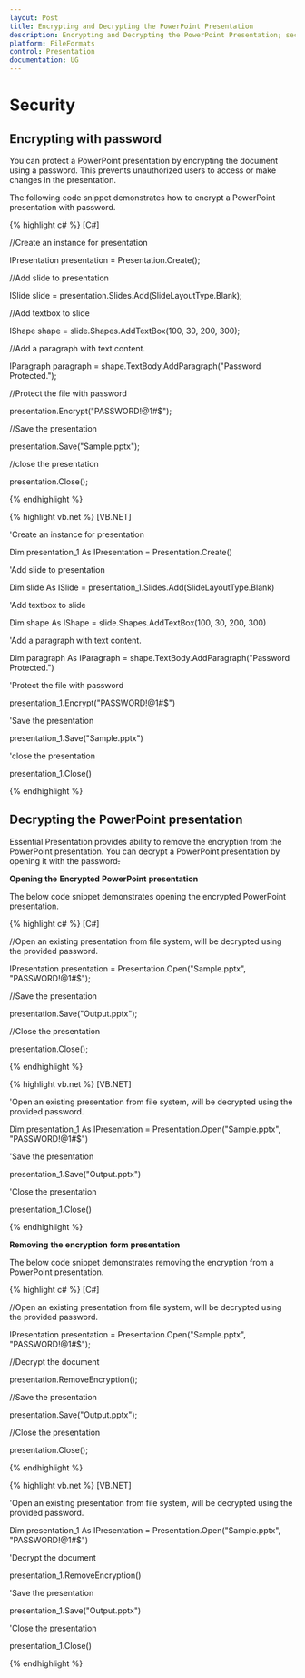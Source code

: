 ```yaml
---
layout: Post
title: Encrypting and Decrypting the PowerPoint Presentation
description: Encrypting and Decrypting the PowerPoint Presentation; security in using presentation
platform: FileFormats
control: Presentation
documentation: UG
---
```

# Security

## Encrypting with password 

You can protect a PowerPoint presentation by encrypting the document using a password. This prevents unauthorized users to access or make changes in the presentation. 

The following code snippet demonstrates how to encrypt a PowerPoint presentation with password.

{% highlight c# %}
[C#]

//Create an instance for presentation

IPresentation presentation = Presentation.Create();

//Add slide to presentation

ISlide slide = presentation.Slides.Add(SlideLayoutType.Blank);

//Add textbox to slide

IShape shape = slide.Shapes.AddTextBox(100, 30, 200, 300);

//Add a paragraph with text content.

IParagraph paragraph = shape.TextBody.AddParagraph("Password Protected.");

//Protect the file with password

presentation.Encrypt("PASSWORD!@1#$");

//Save the presentation

presentation.Save("Sample.pptx");

//close the presentation

presentation.Close();



{% endhighlight %}

{% highlight vb.net %}
[VB.NET]

'Create an instance for presentation

Dim presentation_1 As IPresentation = Presentation.Create()

'Add slide to presentation

Dim slide As ISlide = presentation_1.Slides.Add(SlideLayoutType.Blank)

'Add textbox to slide

Dim shape As IShape = slide.Shapes.AddTextBox(100, 30, 200, 300)

'Add a paragraph with text content.

Dim paragraph As IParagraph = shape.TextBody.AddParagraph("Password Protected.")

'Protect the file with password

presentation_1.Encrypt("PASSWORD!@1#$")

'Save the presentation

presentation_1.Save("Sample.pptx")

'close the presentation

presentation_1.Close()



{% endhighlight %}

## Decrypting the PowerPoint presentation

Essential Presentation provides ability to remove the encryption from the PowerPoint presentation. You can decrypt a PowerPoint presentation by opening it with the password~~.~~

**Opening** **the** **Encrypted** **PowerPoint** **presentation**

The below code snippet demonstrates opening the encrypted PowerPoint presentation. 

{% highlight c# %}
[C#]

//Open an existing presentation from file system, will be decrypted using the provided password.

IPresentation presentation = Presentation.Open("Sample.pptx", "PASSWORD!@1#$");

//Save the presentation

presentation.Save("Output.pptx");

//Close the presentation

presentation.Close();



{% endhighlight %}

{% highlight vb.net %}
[VB.NET]

'Open an existing presentation from file system, will be decrypted using the provided password.

Dim presentation_1 As IPresentation = Presentation.Open("Sample.pptx", "PASSWORD!@1#$")

'Save the presentation

presentation_1.Save("Output.pptx")

'Close the presentation

presentation_1.Close()



{% endhighlight %}

**Removing** **the** **encryption** **form** **presentation**

The below code snippet demonstrates removing the encryption from a PowerPoint presentation. 

{% highlight c# %}
[C#]

//Open an existing presentation from file system, will be decrypted using the provided password.

IPresentation presentation = Presentation.Open("Sample.pptx", "PASSWORD!@1#$");

//Decrypt the document

presentation.RemoveEncryption();

//Save the presentation

presentation.Save("Output.pptx");

//Close the presentation

presentation.Close();



{% endhighlight %}

{% highlight vb.net %}
[VB.NET]

'Open an existing presentation from file system, will be decrypted using the provided password.

Dim presentation_1 As IPresentation = Presentation.Open("Sample.pptx", "PASSWORD!@1#$")

'Decrypt the document

presentation_1.RemoveEncryption()

'Save the presentation

presentation_1.Save("Output.pptx")

'Close the presentation

presentation_1.Close()



{% endhighlight %}

